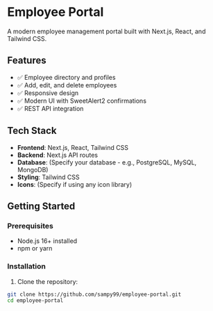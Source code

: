 # Employee Portal

A modern employee management portal built with Next.js, React, and Tailwind CSS.

## Features

- ✅ Employee directory and profiles
- ✅ Add, edit, and delete employees
- ✅ Responsive design
- ✅ Modern UI with SweetAlert2 confirmations
- ✅ REST API integration

## Tech Stack

- **Frontend**: Next.js, React, Tailwind CSS
- **Backend**: Next.js API routes
- **Database**: (Specify your database - e.g., PostgreSQL, MySQL, MongoDB)
- **Styling**: Tailwind CSS
- **Icons**: (Specify if using any icon library)

## Getting Started

### Prerequisites

- Node.js 16+ installed
- npm or yarn

### Installation

1. Clone the repository:
```bash
git clone https://github.com/sampy99/employee-portal.git
cd employee-portal
